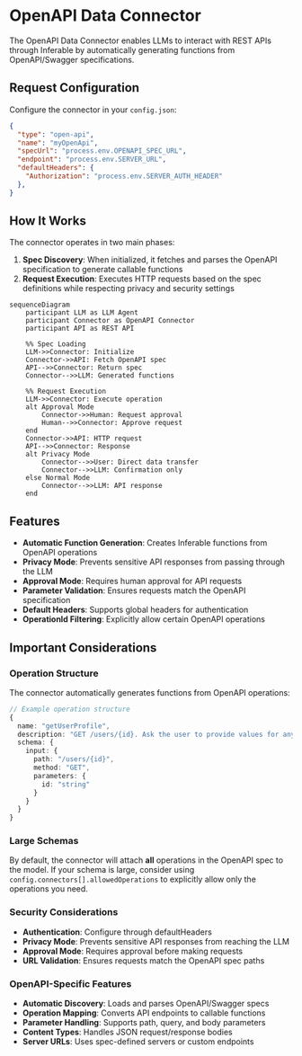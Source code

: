 # OpenAPI Data Connector

The OpenAPI Data Connector enables LLMs to interact with REST APIs through Inferable by automatically generating functions from OpenAPI/Swagger specifications.

## Request Configuration

Configure the connector in your `config.json`:

```json
{
  "type": "open-api",
  "name": "myOpenApi",
  "specUrl": "process.env.OPENAPI_SPEC_URL",
  "endpoint": "process.env.SERVER_URL",
  "defaultHeaders": {
    "Authorization": "process.env.SERVER_AUTH_HEADER"
  },
}
```

## How It Works

The connector operates in two main phases:

1. **Spec Discovery**: When initialized, it fetches and parses the OpenAPI specification to generate callable functions
2. **Request Execution**: Executes HTTP requests based on the spec definitions while respecting privacy and security settings

```mermaid
sequenceDiagram
    participant LLM as LLM Agent
    participant Connector as OpenAPI Connector
    participant API as REST API

    %% Spec Loading
    LLM->>Connector: Initialize
    Connector->>API: Fetch OpenAPI spec
    API-->>Connector: Return spec
    Connector-->>LLM: Generated functions

    %% Request Execution
    LLM->>Connector: Execute operation
    alt Approval Mode
        Connector->>Human: Request approval
        Human-->>Connector: Approve request
    end
    Connector->>API: HTTP request
    API-->>Connector: Response
    alt Privacy Mode
        Connector-->>User: Direct data transfer
        Connector-->>LLM: Confirmation only
    else Normal Mode
        Connector-->>LLM: API response
    end
```

## Features

- **Automatic Function Generation**: Creates Inferable functions from OpenAPI operations
- **Privacy Mode**: Prevents sensitive API responses from passing through the LLM
- **Approval Mode**: Requires human approval for API requests
- **Parameter Validation**: Ensures requests match the OpenAPI specification
- **Default Headers**: Supports global headers for authentication
- **OperationId Filtering**: Explicitly allow certain OpenAPI operations

## Important Considerations

### Operation Structure

The connector automatically generates functions from OpenAPI operations:

```typescript
// Example operation structure
{
  name: "getUserProfile",
  description: "GET /users/{id}. Ask the user to provide values for any required parameters.",
  schema: {
    input: {
      path: "/users/{id}",
      method: "GET",
      parameters: {
        id: "string"
      }
    }
  }
}
```

### Large Schemas

By default, the connector will attach **all** operations in the OpenAPI spec to the model. If your schema is large, consider using `config.connectors[].allowedOperations` to explicitly allow only the operations you need.

### Security Considerations

- **Authentication**: Configure through defaultHeaders
- **Privacy Mode**: Prevents sensitive API responses from reaching the LLM
- **Approval Mode**: Requires approval before making requests
- **URL Validation**: Ensures requests match the OpenAPI spec paths

### OpenAPI-Specific Features

- **Automatic Discovery**: Loads and parses OpenAPI/Swagger specs
- **Operation Mapping**: Converts API endpoints to callable functions
- **Parameter Handling**: Supports path, query, and body parameters
- **Content Types**: Handles JSON request/response bodies
- **Server URLs**: Uses spec-defined servers or custom endpoints
